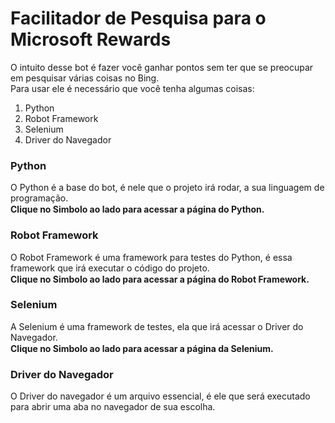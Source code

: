 # Facilitador de Pesquisa para o Microsoft Rewards
O intuito desse bot é fazer você ganhar pontos sem ter que se preocupar em pesquisar várias coisas no Bing. <br>
Para usar ele é necessário que você tenha algumas coisas: <br>
<ol>
  <li>Python</li>
  <li>Robot Framework</li>
  <li>Selenium</li>
  <li>Driver do Navegador</li>
</ol>
<p>
  <h3>Python</h3>
  O Python é a base do bot, é nele que o projeto irá rodar, a sua linguagem de programação. 
  <br> <strong> Clique no Simbolo ao lado para acessar a página do Python. </strong>
   <a href="https://www.python.org/downloads/"> <img src="https://cdn.icon-icons.com/icons2/2699/PNG/512/python_horizontal_logo_icon_169825.png" height="15px"> </a>
</p>
<p>
  <h3>Robot Framework</h3>
  O Robot Framework é uma framework para testes do Python, é essa framework que irá executar o código do projeto.
  <br> <strong> Clique no Simbolo ao lado para acessar a página do Robot Framework.</strong>
  <a href="https://robotframework.org/"><img src="https://res.cloudinary.com/practicaldev/image/fetch/s--aLMLGcII--/c_imagga_scale,f_auto,fl_progressive,h_420,q_auto,w_1000/https://dev-to-uploads.s3.amazonaws.com/uploads/articles/xgrx36xi5jexzmlugxg5.png" height="15px"></a>
</p>
<p>
  <h3>Selenium</h3>
  A Selenium é uma framework de testes, ela que irá acessar o Driver do Navegador.
  <br> <strong> Clique no Simbolo ao lado para acessar a página da Selenium. </strong>
  <a href="https://www.selenium.dev/downloads/"><img src="https://upload.wikimedia.org/wikipedia/commons/thumb/9/9f/Selenium_logo.svg/2560px-Selenium_logo.svg.png" height="15px"></a>
</p>
<p>
  <h3>Driver do Navegador</h3>
  O Driver do navegador é um arquivo essencial, é ele que será executado para abrir uma aba no navegador de sua escolha.
</p>

